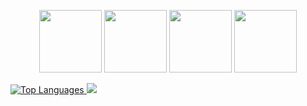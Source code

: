 <p align="center">
  <img src="https://upload.wikimedia.org/wikipedia/commons/thumb/a/a7/React-icon.svg/2300px-React-icon.svg.png" alt="" width="100">
  <img src="https://raw.githubusercontent.com/react-icons/react-icons/master/react-icons.svg" alt="" width="100">
  <img src="https://upload.wikimedia.org/wikipedia/commons/thumb/a/a7/React-icon.svg/2300px-React-icon.svg.png" alt="" width="100">
  <img src="https://raw.githubusercontent.com/react-icons/react-icons/master/react-icons.svg" alt="" width="100">
</p>


<a href="https://github.com/anuraghazra/github-readme-stats">
    <img src="https://github-readme-stats.vercel.app/api/top-langs/?username=Veronica-Kodehode&layout=compact&show_icons=true&theme=synthwave" alt="Top Languages">
  </a>
<a href="https://github.com/anuraghazra/github-readme-stats">
  <img src="https://github-readme-stats.vercel.app/api?username=Veronica-Kodehode&show_icons=true&theme=transparent">
 </a>

